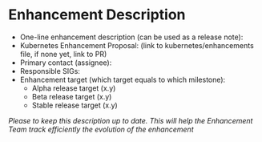 # Enhancement Description
- One-line enhancement description (can be used as a release note):
- Kubernetes Enhancement Proposal: (link to kubernetes/enhancements file, if none yet, link to PR)
- Primary contact (assignee):
- Responsible SIGs:
- Enhancement target (which target equals to which milestone):
  - Alpha release target (x.y)
  - Beta release target (x.y)
  - Stable release target (x.y)

_Please to keep this description up to date. This will help the Enhancement Team track efficiently the evolution of the enhancement_
